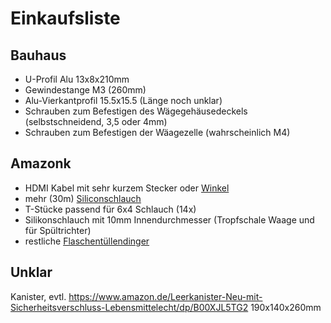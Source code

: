 # Einkaufsliste

## Bauhaus

* U-Profil Alu 13x8x210mm 
* Gewindestange M3 (260mm)
* Alu-Vierkantprofil 15.5x15.5 (Länge noch unklar)
* Schrauben zum Befestigen des Wägegehäusedeckels (selbstschneidend, 3,5
  oder 4mm)
* Schrauben zum Befestigen der Wäagezelle (wahrscheinlich M4)  


## Amazonk

* HDMI Kabel mit sehr kurzem Stecker oder
  [Winkel](https://www.amazon.de/UGREEN-Adapter-Konverter-vergoldete-Kontakte/dp/B00QV3IYBM)
* mehr (30m) [Siliconschlauch](https://www.amazon.de/gp/product/B075ZPGTGM)
* T-Stücke passend für 6x4 Schlauch (14x)
* Silikonschlauch mit 10mm Innendurchmesser (Tropfschale Waage und für
  Spültrichter)
* restliche
  [Flaschentüllendinger](https://www.amazon.de/gp/product/B01N4KVGM7) 


## Unklar

Kanister, evtl.
https://www.amazon.de/Leerkanister-Neu-mit-Sicherheitsverschluss-Lebensmittelecht/dp/B00XJL5TG2
190x140x260mm


